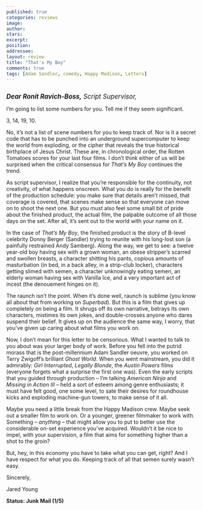 ```yaml
---
published: true
categories: reviews
image:
author: 
stars: 
excerpt: 
position: 
addressee: 
layout: review
title: "That's My Boy"
comments: true
tags: [Adam Sandler, comedy, Happy Madison, Letters]
---
```

<div><p><span class="full-image-block ssNonEditable"><span><a href="/letters/2012/6/21/thats-my-boy.html"><img src="http://static.squarespace.com/static/5005f6bcc4aa41161b33e89e/5329cf1fe4b07c068ebf74de/5329cf1fe4b07c068ebf759f/1340294630867/thats-my-boy.jpg" alt="" /></a></span></span></p>
<p><em><span style="font-size:120%;"><strong>Dear Ronit Ravich-Boss,</strong> Script Supervisor,</span></em></p>
<p>I&rsquo;m going to list some numbers for you. Tell me if they seem significant.</p>
<p>3, 14, 19, 10.</p>
<p>No, it&rsquo;s not a list of scene numbers for you to keep track of. Nor is it a secret code that has to be punched into an underground supercomputer to keep the world from exploding, or the cipher that reveals the true historical birthplace of Jesus Christ. These are, in chronological order, the Rotten Tomatoes scores for your last four films. I don&rsquo;t think either of us will be surprised when the critical consensus for <em>That&rsquo;s My Boy</em> continues the trend.</p>
<p>As script supervisor, I realize that you&rsquo;re responsible for the continuity, not creativity, of what happens onscreen. What you do is really for the benefit of the production schedule: you make sure that details aren&rsquo;t missed, that coverage is covered, that scenes make sense so that everyone can move on to shoot the next one. But you must also feel some small bit of pride about the finished product, the actual film, the palpable outcome of all those days on the set. After all, it&rsquo;s sent out to the world with your name on it.</p>
<p>In the case of <em>That&rsquo;s My Boy</em>, the finished product is the story of B-level celebrity Donny Berger (Sandler) trying to reunite with his long-lost son (a painfully restrained Andy Samberg). Along the way, we get to see: a twelve year-old boy having sex with a grown woman, an obese stripper&rsquo;s scarred and swollen breasts, a character shitting his pants, copious amounts of masturbation (in bed, in a back alley, in a strip-club locker), characters getting slimed with semen, a character unknowingly eating semen, an elderly woman having sex with Vanilla Ice, and a very important act of incest (the denouement hinges on it).</p>
<p>The raunch isn&rsquo;t the point. When it&rsquo;s done well, raunch is sublime (you know all about that from working on <em>Superbad</em>). But this is a film that gives up completely on being a film. It shrugs off its own narrative, betrays its own characters, mistimes its own jokes, and double-crosses anyone who dares suspend their belief. It gives up on the audience the same way, I worry, that you&rsquo;ve given up caring about what films you work on.</p>
<p>Now, I don&rsquo;t mean for this letter to be censorious. What I wanted to talk to you about was your larger body of work. Before you fell into the putrid morass that is the post-millennium Adam Sandler oeuvre, you worked on Terry Zwigoff&rsquo;s brilliant <em>Ghost World</em>. When you went mainstream, you did it admirably: <em>Girl Interrupted</em>, <em>Legally Blonde</em>, the <em>Austin Powers</em> films (everyone forgets what a surprise the first one was). Even the early scripts that you guided through production &ndash; I&rsquo;m talking <em>American Ninja</em> and <em>Missing in Action III</em> &ndash; held a sort of esteem among genre enthusiasts; it must have felt good, one some level, to sate their desires for roundhouse kicks and exploding machine-gun towers, to make sense of it all.&nbsp;</p>
<p>Maybe you need a little break from the Happy Madison crew. Maybe seek out a smaller film to work on. Or a younger, greener filmmaker to work with. Something &ndash; <em>anything</em> &ndash; that might allow you to put to better use the considerable on-set experience you&rsquo;ve acquired. Wouldn&rsquo;t it be nice to impel, with your supervision, a film that aims for something higher than a shot to the groin?&nbsp;</p>
<p>But, hey, in this economy you have to take what you can get, right? And I have respect for what you do. Keeping track of all that semen surely wasn&rsquo;t easy.</p>
<p>Sincerely,</p>
<p>Jared Young</p>
<p><strong>Status: Junk Mail (1/5)</strong></p></div>
